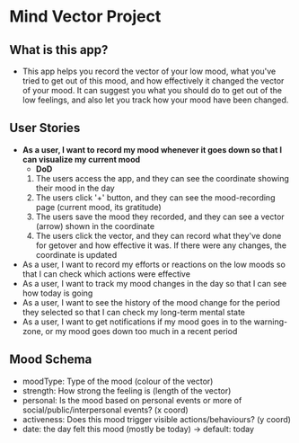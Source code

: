 # Mind Vector Project

## What is this app?
- This app helps you record the vector of your low mood, what you've tried to get out of this mood, and how effectively it changed the vector of your mood. It can suggest you what you should do to get out of the low feelings, and also let you track how your mood have been changed.

## User Stories
- **As a user, I want to record my mood whenever it goes down so that I can visualize my current mood**
    - **DoD**
    1. The users access the app, and they can see the coordinate showing their mood in the day
    2. The users click '+' button, and they can see the mood-recording page (current mood, its gratitude)
    3. The users save the mood they recorded, and they can see a vector (arrow) shown in the coordinate
    4. The users click the vector, and they can record what they've done for getover and how effective it was. If there were any changes, the coordinate is updated
- As a user, I want to record my efforts or reactions on the low moods so that I can check which actions were effective
- As a user, I want to track my mood changes in the day so that I can see how today is going
- As a user, I want to see the history of the mood change for the period they selected so that I can check my long-term mental state
- As a user, I want to get notifications if my mood goes in to the warning-zone, or my mood goes down too much in a recent period

## Mood Schema
- moodType: Type of the mood (colour of the vector)
- strength: How strong the feeling is (length of the vector)
- personal: Is the mood based on personal events or more of social/public/interpersonal events? (x coord)
- activeness: Does this mood trigger visible actions/behaviours? (y coord)
- date: the day felt this mood (mostly be today) -> default: today